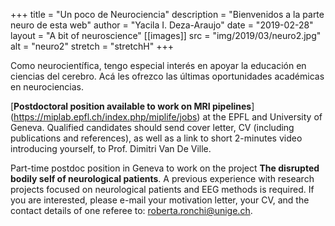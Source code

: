 +++
title = "Un poco de Neurociencia"
description = "Bienvenidos a la parte neuro de esta web"
author = "Yacila I. Deza-Araujo"
date = "2019-02-28"
layout = "A bit of neuroscience"
[[images]]
  src = "img/2019/03/neuro2.jpg"
  alt = "neuro2"
  stretch = "stretchH"
+++


Como neurocient&iacute;fica, tengo especial inter&eacute;s en apoyar la educaci&oacute;n en ciencias del cerebro. 
Ac&aacute; les ofrezco las &uacute;ltimas oportunidades acad&eacute;micas en neurociencias.


[**Postdoctoral position available to work on MRI pipelines**] (https://miplab.epfl.ch/index.php/miplife/jobs) at the EPFL and University of Geneva. Qualified candidates should send cover letter, CV (including publications and references), as well as a link to short 2-minutes video introducing yourself, to Prof. Dimitri Van De Ville.

Part-time postdoc position in Geneva to work on the project **The disrupted bodily self of neurological patients**. A previous experience with research projects focused on neurological patients and EEG methods is required. If you are interested, please e-mail your motivation letter, your CV, and the contact details of one referee to: roberta.ronchi@unige.ch.
















